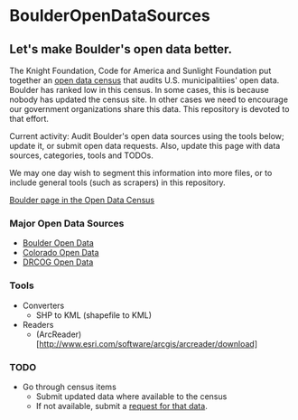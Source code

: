 # BoulderOpenDataSources

## Let's make Boulder's open data better. ##

The Knight Foundation, Code for America and Sunlight Foundation put together an [open data census](http://us-city.census.okfn.org/) that audits U.S. municipalitiies' open data. Boulder has ranked low in this census. In some cases, this is because nobody has updated the census site. In other cases we need to encourage our government organizations share this data. This repository is devoted to that effort.

Current activity: Audit Boulder's open data sources using the tools below; update it, or submit open data requests. Also, update this page with data sources, categories, tools and TODOs.

We may one day wish to segment this information into more files, or to include general tools (such as scrapers) in this repository.

[Boulder page in the Open Data Census](http://us-city.census.okfn.org/place/boulder)

### Major Open Data Sources ###
* [Boulder Open Data](http://bouldercolorado.gov/open-data)
* [Colorado Open Data](http://data.opencolorado.org/)
* [DRCOG Open Data](http://gis.drcog.org/datacatalog/)


### Tools ###
* Converters
    * SHP to KML (shapefile to KML)
* Readers
    * (ArcReader)[http://www.esri.com/software/arcgis/arcreader/download]

### TODO ###
* Go through census items
    * Submit updated data where available to the census
    * If not available, submit a [request for that data](https://user.govoutreach.com/boulder/support.php?classificationId=22334&caseType=Question&websiteIssues=Open+Data). 

